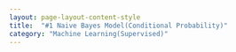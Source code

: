 ```yaml
---
layout: page-layout-content-style
title:  "#1 Naive Bayes Model(Conditional Probability)"
category: "Machine Learning(Supervised)"
---
```

